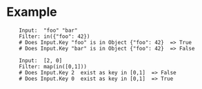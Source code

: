 <head><link rel="stylesheet" href="../../../md.css"/><script src="../../../md.js"></script></head>

# Example
        Input: 	"foo" "bar"
        Filter: in({"foo": 42})
        # Does Input.Key "foo" is in Object {"foo": 42}  => True
        # Does Input.Key "bar" is in Object {"foo": 42}  => False

        Input:  [2, 0]
        Filter: map(in([0,1]))
        # Does Input.Key 2  exist as key in [0,1]  => False
        # Does Input.Key 0  exist as key in [0,1]  => True
